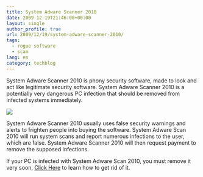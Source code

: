 ```yaml
---
title: System Adware Scanner 2010
date: 2009-12-19T21:46:00+00:00
layout: single
author_profile: true
url: 2009/12/19/system-adware-scanner-2010/
tags:
  - rogue software
  - scam
lang: en
category: techblog
---
```

System Adware Scanner 2010 is phony security software, made to look and act like legitimate security software. System Adware Scanner 2010 is a potentially very dangerous PC infection that should be removed from infected systems immediately.

[![](http://1.bp.blogspot.com/_vaUVXcmC3OI/Sy1CFaakd6I/AAAAAAAAAbs/kNfeZ9tK74I/s400/SystemAdwareScanner2010_GUI.jpg)](http://1.bp.blogspot.com/_vaUVXcmC3OI/Sy1CFaakd6I/AAAAAAAAAbs/kNfeZ9tK74I/s1600-h/SystemAdwareScanner2010_GUI.jpg)

System Adware Scanner 2010 usually uses false security warnings and alerts to frighten people into buying the software. System Adware Scan 2010 will run system scans and report numerous infections to the user, which are false. System Adware Scanner 2010 will then request payment to remove the supposed infections.

If your PC is infected with System Adware Scan 2010, you must remove it very soon, [Click Here](/knowledge-base/malware-removal/) to learn how to get rid of it.